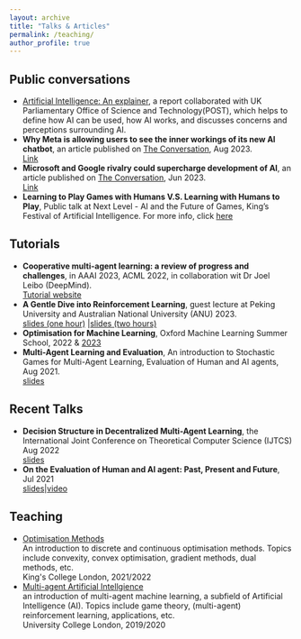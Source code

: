 ```yaml
---
layout: archive
title: "Talks & Articles"
permalink: /teaching/
author_profile: true
---
```


## Public conversations 
* [Artificial Intelligence: An explainer](https://post.parliament.uk/research-briefings/post-pb-0057/), a report collaborated with UK Parliamentary Office of Science and Technology(POST), which helps to define how AI can be used, how AI works, and discusses concerns and perceptions surrounding AI.
* **Why Meta is allowing users to see the inner workings of its new AI chatbot**, an article published on [The Conversation](https://theconversation.com/uk), Aug 2023. <br>
 [Link](https://theconversation.com/why-meta-is-allowing-users-to-see-the-inner-workings-of-its-new-ai-chatbot-210079)
* **Microsoft and Google rivalry could supercharge development of AI**, an article published on [The Conversation](https://theconversation.com/uk), Jun 2023. <br> 
[Link](https://theconversation.com/microsoft-and-google-rivalry-could-supercharge-development-of-ai-206419)
* **Learning to Play Games with Humans V.S. Learning with Humans to Play**, Public talk at Next Level - AI and the Future of Games, King’s Festival of Artificial Intelligence. For more info, click [here](https://www.kcl.ac.uk/events/next-level-ai-future-of-games)

## Tutorials
* **Cooperative multi-agent learning: a review of progress and challenges**, in AAAI 2023, ACML 2022, in collaboration wit Dr Joel Leibo (DeepMind). <br>
[Tutorial website](https://sites.google.com/view/multi-agent-tutorial/home)
* **A Gentle Dive into Reinforcement Learning**, guest lecture at Peking University and Australian National University (ANU) 2023. <br>
[slides (one hour)](https://drive.google.com/file/d/1-dwHzMUwDnhEG2jxFuXo9GJLPj19tXRt/view?usp=sharing)
|[slides (two hours)](https://drive.google.com/file/d/1-4yo18OUEggXYXI4qwXDfU-QT6K7aVBS/view?usp=sharing)
* **Optimisation for Machine Learning**, Oxford Machine Learning Summer School, 2022 & [2023]((https://www.oxfordml.school/))
* **Multi-Agent Learning and Evaluation**, 
An introduction to Stochastic Games for Multi-Agent Learning, Evaluation of Human and AI agents, Aug 2021. <br>
[slides](https://drive.google.com/file/d/101TahcW_BVVFkq88_h8mSuJWAZ3P7aOQ/view?usp=sharing)

## Recent Talks
* **Decision Structure in Decentralized Multi-Agent Learning**, the International Joint Conference on Theoretical Computer Science (IJTCS) Aug 2022 <br>
[slides](https://drive.google.com/file/d/1-o0Bo5mfrZdRGrk8eYXqLmQTNF0i7lEd/view?usp=sharing)
* **On the Evaluation of Human and AI agent: Past, Present and Future**, Jul 2021 <br> 
[slides](https://drive.google.com/file/d/103QZsYfeWHI5iuHs8A3D3rQ22SJZG2e2/view?usp=sharing)|[video](https://app6ca5octe2206.pc.xiaoe-tech.com/detail/v_60ffc551e4b0a27d0e366690/3?fromH5=true) 
 
## Teaching
* [Optimisation Methods](https://www.kcl.ac.uk/abroad/module-options/optimisation-methods-2) <br>
An introduction to discrete and continuous optimisation methods. Topics include convexity, convex optimisation, gradient methods, dual methods, etc. <br>
King's College London, 2021/2022
* [Multi-agent Artificial Intellgience](https://www.ucl.ac.uk/module-catalogue/modules/multi-agent-artificial-intelligence-COMP0124) <br>
an introduction of multi-agent machine learning, a subfield of Artificial Intelligence (AI). Topics include game theory, (multi-agent) reinforcement learning, applications, etc. <br>
University College London, 2019/2020

<!--

with Joel Z. Leibo (DeepMind)
invited by [Dr. Liang Zheng](https://zheng-lab.cecs.anu.edu.au/)
An introduction to optimisation methods in machine learning. <br>

This talk discusses factorizability of multi-agent systems including the transition dynamics and action coordinations. We discusse the proposed scalable model-based RL in networked systems. <br> 


* [Agent learning in the emergence of complex world](https://www.bilibili.com/video/BV1Hf4y1G7hX) <br>
AMLab, University of Amsterdam, Jan 2020 <br>
Host: Prof. Max Welling & Evangelos Kanoulas

* [Agent learning with flexibilty and diversity]() <br>
Center on Frontiers of Computing, Peking University, Apr 2020.
机器之心|Synced, Jul 2021

-->

